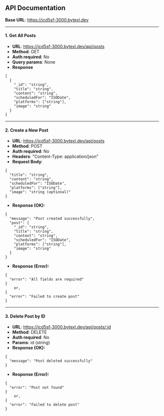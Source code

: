 ## API Documentation

**Base URL**: https://jcd5sf-3000.bytexl.dev

---

#### 1. Get All Posts

- **URL**: https://jcd5sf-3000.bytexl.dev/api/posts
- **Method**: GET
- **Auth required**: No
- **Query params**: None
- **Response**
```
[
  {
    "_id": "string",
    "title": "string",
    "content": "string",
    "scheduledFor": "ISODate",
    "platforms": ["string"],
    "image": "string"
  }
]
```
---

#### 2. Create a New Post

- **URL**: https://jcd5sf-3000.bytexl.dev/api/posts
- **Method**: POST
- **Auth required**: No
- **Headers**: "Content-Type: application/json"
- **Request Body**:
```
{
  "title": "string",
  "content": "string",
  "scheduledFor": "ISODate",
  "platforms": ["string"],
  "image": "string (optional)"
}
```
- **Response (OK):**
```
{
  "message": "Post created successfully",
  "post": {
    "_id": "string",
    "title": "string",
    "content": "string",
    "scheduledFor": "ISODate",
    "platforms": ["string"],
    "image": "string"
  }
}
```
- **Response (Error):**
```
{
  "error": "All fields are required"
}
    or,
{
  "error": "Failed to create post"
}
```
---

#### 3. Delete Post by ID

- **URL**: https://jcd5sf-3000.bytexl.dev/api/posts/:id
- **Method**: DELETE
- **Auth required**: No
- **Params**: id (string) 
- **Response (OK):**
```
{
  "message": "Post deleted successfully"
}
```
- **Response (Error):**
```
{
  "error": "Post not found"
}
    or,
{
  "error": "Failed to delete post"
}
```
